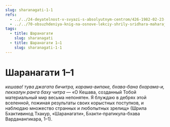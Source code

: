 ```yaml
---
slug: sharanagati-1-1
refs:
  - ../../24-deyatelnost-v-svyazi-s-absolyutnym-centrom/426-1982-02-23-c4-sambandha-gyana-eto-opredelenie-urovnya-yavlenij-na-osnove-vzglyada-bhagavatam.md
  - ../../70-obsuzhdeniya-knig-na-osnove-lekciy-shrily-sridhara-maharaja/1114-1983-03-28-gosvami-maharadzh-prezentuet-shridharu-maharadzhu-knigu-poisk-shri-krishny.md
tags:
  - title: Шаранагати
    slug: sharanagati
  - title: Шаранагати 1–1
    slug: sharanagati-1-1
---
```


# Шаранагати 1–1

*кешава! тува джагата бичитра, карама-випаке, бхава-бана бхарама-и, пекхалун ранга баху читра* — «О Кешава, созданный Тобой материальный мир весьма непонятен. Я блуждаю в дебрях этой вселенной, пожиная результаты своих корыстных поступков, и наблюдаю множество странных и любопытных зрелищ» (Шрила Бхактивинод Тхакур, «Шаранагати», Бхакти-пратикула-бхава Варданангикара, 1–1).
